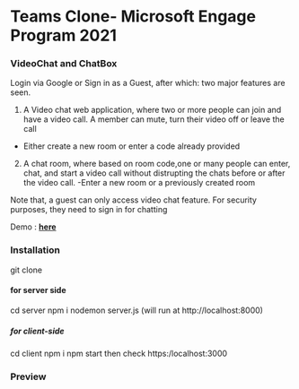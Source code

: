 # Teams Clone- Microsoft Engage Program 2021

### VideoChat and ChatBox
Login via Google or Sign in as a Guest, after which: two major features are seen.

1. A Video chat web application, where two or more people can join and have a video call. A member can mute, turn their video off or leave the call
- Either create a new room or enter a code already provided
2. A chat room, where based on room code,one or many people can enter, chat, and start a video call without distrupting the chats before or after the video call.
-Enter a new room or a previously created room

Note that, a guest can only access video chat feature. For security purposes, they need to sign in for chatting

Demo : **[here](https://engage-29989.web.app/)**

### Installation
 git clone
 
 #### for server side
 cd server
 npm i
 nodemon server.js (will run at http://localhost:8000)
 ##### for client-side
 cd client
 npm i
 npm start
 then check https:/localhost:3000
 
 

### Preview


